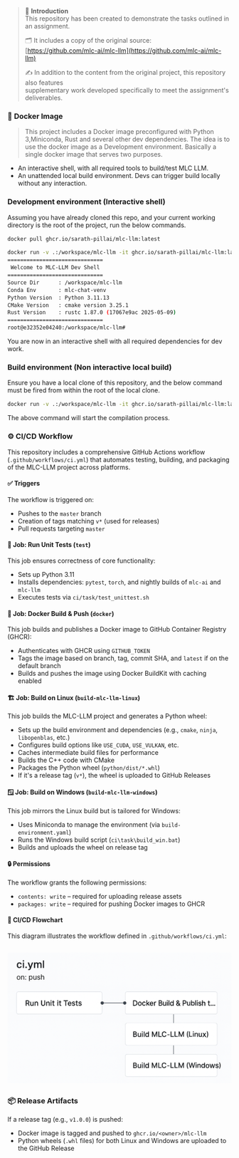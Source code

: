 > 📘 **Introduction**  
> This repository has been created to demonstrate the tasks outlined in an assignment.  
>  
> 🗂️ It includes a copy of the original source:  
> [https://github.com/mlc-ai/mlc-llm](https://github.com/mlc-ai/mlc-llm)  
>  
> ✍️ In addition to the content from the original project, this repository also features  
> supplementary work developed specifically to meet the assignment's deliverables.

### 🐳 **Docker Image**

> This project includes a Docker image preconfigured with Python 3,Miniconda, Rust and several other dev dependencies. The idea is to use the docker image as a Development environment. Basically a single docker image that serves two purposes.

- An interactive shell, with all required tools to build/test MLC LLM.
- An unattended local build environment. Devs can trigger build locally without any interaction. 


### Development environment (Interactive shell)
Assuming you have already cloned this repo, and your current working directory is the root of the project, run the below commands. 

```bash
docker pull ghcr.io/sarath-pillai/mlc-llm:latest
```

```bash
docker run -v .:/workspace/mlc-llm -it ghcr.io/sarath-pillai/mlc-llm:latest DevEnvironment
==============================
 Welcome to MLC-LLM Dev Shell 
==============================
Source Dir      : /workspace/mlc-llm
Conda Env       : mlc-chat-venv
Python Version  : Python 3.11.13
CMake Version   : cmake version 3.25.1
Rust Version    : rustc 1.87.0 (17067e9ac 2025-05-09)
==============================
root@e32352e04240:/workspace/mlc-llm# 
```

You are now in an interactive shell with all required dependencies for dev work. 

### Build environment (Non interactive local build)
Ensure you have a local clone of this repository, and the below command must be fired from within the root of the local clone. 

```bash
docker run -v .:/workspace/mlc-llm -it ghcr.io/sarath-pillai/mlc-llm:latest build
```

The above command will start the compilation process. 


### ⚙️ **CI/CD Workflow**

This repository includes a comprehensive GitHub Actions workflow (`.github/workflows/ci.yml`) that automates testing, building, and packaging of the MLC-LLM project across platforms.

#### ✅ **Triggers**
The workflow is triggered on:
- Pushes to the `master` branch
- Creation of tags matching `v*` (used for releases)
- Pull requests targeting `master`

#### 🧪 **Job: Run Unit Tests (`test`)**
This job ensures correctness of core functionality:

- Sets up Python 3.11
- Installs dependencies: `pytest`, `torch`, and nightly builds of `mlc-ai` and `mlc-llm`
- Executes tests via `ci/task/test_unittest.sh`

#### 🐳 **Job: Docker Build & Push (`docker`)**
This job builds and publishes a Docker image to GitHub Container Registry (GHCR):

- Authenticates with GHCR using `GITHUB_TOKEN`
- Tags the image based on branch, tag, commit SHA, and `latest` if on the default branch
- Builds and pushes the image using Docker BuildKit with caching enabled

#### 🏗️ **Job: Build on Linux (`build-mlc-llm-linux`)**
This job builds the MLC-LLM project and generates a Python wheel:

- Sets up the build environment and dependencies (e.g., `cmake`, `ninja`, `libopenblas`, etc.)
- Configures build options like `USE_CUDA`, `USE_VULKAN`, etc.
- Caches intermediate build files for performance
- Builds the C++ code with CMake
- Packages the Python wheel (`python/dist/*.whl`)
- If it's a release tag (`v*`), the wheel is uploaded to GitHub Releases

#### 🪟 **Job: Build on Windows (`build-mlc-llm-windows`)**
This job mirrors the Linux build but is tailored for Windows:

- Uses Miniconda to manage the environment (via `build-environment.yaml`)
- Runs the Windows build script (`ci\task\build_win.bat`)
- Builds and uploads the wheel on release tag

#### 🔒 **Permissions**
The workflow grants the following permissions:
- `contents: write` – required for uploading release assets
- `packages: write` – required for pushing Docker images to GHCR

#### 🧭 CI/CD Flowchart
This diagram illustrates the workflow defined in `.github/workflows/ci.yml`:

![CI/CD Pipeline](./flow-chart.png)
---

### 📦 **Release Artifacts**
If a release tag (e.g., `v1.0.0`) is pushed:
- Docker image is tagged and pushed to `ghcr.io/<owner>/mlc-llm`
- Python wheels (`.whl` files) for both Linux and Windows are uploaded to the GitHub Release

